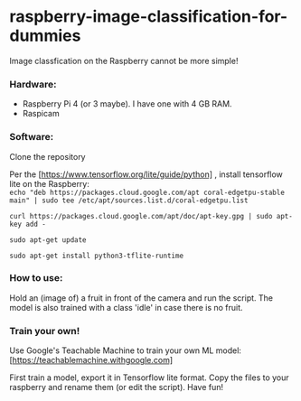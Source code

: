 # raspberry-image-classification-for-dummies

Image classfication on the Raspberry cannot be more simple! 

### Hardware:
- Raspberry Pi 4 (or 3 maybe). I have one with 4 GB RAM. 
- Raspicam

### Software:
Clone the repository

Per the [https://www.tensorflow.org/lite/guide/python] , install tensorflow lite on the Raspberry:\
`echo "deb https://packages.cloud.google.com/apt coral-edgetpu-stable main" | sudo tee /etc/apt/sources.list.d/coral-edgetpu.list`

`curl https://packages.cloud.google.com/apt/doc/apt-key.gpg | sudo apt-key add -`

`sudo apt-get update`

`sudo apt-get install python3-tflite-runtime`

### How to use:
Hold an (image of) a fruit in front of the camera and run the script.
The model is also trained with a class 'idle' in case there is no fruit.

### Train your own!
Use Google's Teachable Machine to train your own ML model: [https://teachablemachine.withgoogle.com] 

First train a model, export it in Tensorflow lite format. Copy the files to your raspberry and rename them (or edit the script). 
Have fun!
